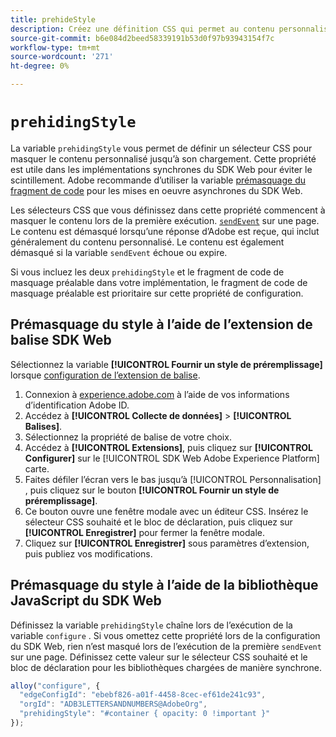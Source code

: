```yaml
---
title: prehideStyle
description: Créez une définition CSS qui permet au contenu personnalisé de se charger sans scintillement.
source-git-commit: b6e084d2beed58339191b53d0f97b93943154f7c
workflow-type: tm+mt
source-wordcount: '271'
ht-degree: 0%

---
```


# `prehidingStyle`

La variable `prehidingStyle` vous permet de définir un sélecteur CSS pour masquer le contenu personnalisé jusqu’à son chargement. Cette propriété est utile dans les implémentations synchrones du SDK Web pour éviter le scintillement. Adobe recommande d’utiliser la variable [prémasquage du fragment de code](../../personalization/manage-flicker.md) pour les mises en oeuvre asynchrones du SDK Web.

Les sélecteurs CSS que vous définissez dans cette propriété commencent à masquer le contenu lors de la première exécution. [`sendEvent`](../sendevent/overview.md) sur une page. Le contenu est démasqué lorsqu’une réponse d’Adobe est reçue, qui inclut généralement du contenu personnalisé. Le contenu est également démasqué si la variable `sendEvent` échoue ou expire.

Si vous incluez les deux `prehidingStyle` et le fragment de code de masquage préalable dans votre implémentation, le fragment de code de masquage préalable est prioritaire sur cette propriété de configuration.

## Prémasquage du style à l’aide de l’extension de balise SDK Web

Sélectionnez la variable **[!UICONTROL Fournir un style de préremplissage]** lorsque [configuration de l’extension de balise](/help/tags/extensions/client/web-sdk/web-sdk-extension-configuration.md).

1. Connexion à [experience.adobe.com](https://experience.adobe.com) à l’aide de vos informations d’identification Adobe ID.
1. Accédez à **[!UICONTROL Collecte de données]** > **[!UICONTROL Balises]**.
1. Sélectionnez la propriété de balise de votre choix.
1. Accédez à **[!UICONTROL Extensions]**, puis cliquez sur **[!UICONTROL Configurer]** sur le [!UICONTROL SDK Web Adobe Experience Platform] carte.
1. Faites défiler l’écran vers le bas jusqu’à [!UICONTROL Personnalisation] , puis cliquez sur le bouton **[!UICONTROL Fournir un style de préremplissage]**.
1. Ce bouton ouvre une fenêtre modale avec un éditeur CSS. Insérez le sélecteur CSS souhaité et le bloc de déclaration, puis cliquez sur **[!UICONTROL Enregistrer]** pour fermer la fenêtre modale.
1. Cliquez sur **[!UICONTROL Enregistrer]** sous paramètres d’extension, puis publiez vos modifications.

## Prémasquage du style à l’aide de la bibliothèque JavaScript du SDK Web

Définissez la variable `prehidingStyle` chaîne lors de l’exécution de la variable `configure` . Si vous omettez cette propriété lors de la configuration du SDK Web, rien n’est masqué lors de l’exécution de la première `sendEvent` sur une page. Définissez cette valeur sur le sélecteur CSS souhaité et le bloc de déclaration pour les bibliothèques chargées de manière synchrone.

```js
alloy("configure", {
  "edgeConfigId": "ebebf826-a01f-4458-8cec-ef61de241c93",
  "orgId": "ADB3LETTERSANDNUMBERS@AdobeOrg",
  "prehidingStyle": "#container { opacity: 0 !important }"
});
```
